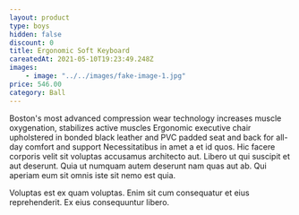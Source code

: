 ```yaml
---
layout: product
type: boys
hidden: false
discount: 0
title: Ergonomic Soft Keyboard
careatedAt: 2021-05-10T19:23:49.248Z
images:
    - image: "../../images/fake-image-1.jpg"
price: 546.00
category: Ball
---
```

Boston's most advanced compression wear technology increases muscle oxygenation, stabilizes active muscles
Ergonomic executive chair upholstered in bonded black leather and PVC padded seat and back for all-day comfort and support
Necessitatibus in amet a et id quos. Hic facere corporis velit sit voluptas accusamus architecto aut. Libero ut qui suscipit et aut deserunt. Quia ut numquam autem deserunt nam quas aut ab. Qui aperiam eum sit omnis iste sit nemo est quia.
 Voluptas est ex quam voluptas. Enim sit cum consequatur et eius reprehenderit. Ex eius consequuntur libero.

